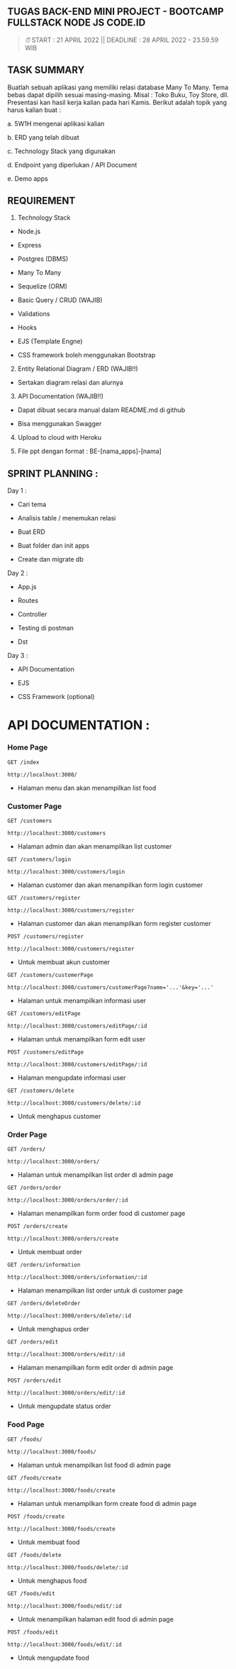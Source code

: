 ## TUGAS BACK-END MINI PROJECT - BOOTCAMP FULLSTACK NODE JS CODE.ID

> _⏰_ START : 21 APRIL 2022 || DEADLINE : 28 APRIL 2022 - 23.59.59 WIB


## TASK SUMMARY

Buatlah sebuah aplikasi yang memiliki relasi database Many To Many. Tema bebas dapat dipilih sesuai masing-masing. Misal : Toko Buku, Toy Store, dll.
Presentasi kan hasil kerja kalian pada hari Kamis. Berikut adalah topik yang harus kalian buat :

a.	5W1H mengenai aplikasi kalian  

b.	ERD yang telah dibuat  

c.	Technology Stack yang digunakan  

d.	Endpoint yang diperlukan / API Document  

e.	Demo apps  


## REQUIREMENT

1.	Technology Stack

-	Node.js

-	Express

-	Postgres (DBMS)

-	Many To Many 

-	Sequelize (ORM)

-	Basic Query / CRUD (WAJIB)

-	Validations

-	Hooks

-	EJS (Template Engne)

-	CSS framework boleh menggunakan Bootstrap

2.	Entity Relational Diagram / ERD (WAJIB!!)

-	Sertakan diagram relasi dan alurnya

3.	API Documentation (WAJIB!!)

-	Dapat dibuat secara manual dalam README.md di github

-	Bisa menggunakan Swagger

4.	Upload to cloud with Heroku

5.	File ppt dengan format : BE-[nama_apps]-[nama]


## SPRINT PLANNING :

Day 1 :

-	Cari tema

-	Analisis table / menemukan relasi

-	Buat ERD

-	Buat folder dan init apps 

-	Create dan migrate db

Day 2 :

-	App.js

-	Routes

-	Controller

-	Testing di postman

-	Dst

Day 3 :

-	API Documentation

-	EJS

-	CSS Framework (optional)


# API DOCUMENTATION :

### Home Page

`GET /index`

    http://localhost:3000/

+ Halaman menu dan akan menampilkan list food

### Customer Page

`GET /customers`

    http://localhost:3000/customers

+ Halaman admin dan akan menampilkan list customer

`GET /customers/login`

    http://localhost:3000/customers/login

+ Halaman customer dan akan menampilkan form login customer

`GET /customers/register`

    http://localhost:3000/customers/register

+ Halaman customer dan akan menampilkan form register customer

`POST /customers/register`

    http://localhost:3000/customers/register

+ Untuk membuat akun customer

`GET /customers/customerPage`

    http://localhost:3000/customers/customerPage?name='...'&key='...'

+ Halaman untuk menampilkan informasi user 

`GET /customers/editPage`

    http://localhost:3000/customers/editPage/:id

+ Halaman untuk menampilkan form edit user 

`POST /customers/editPage`

    http://localhost:3000/customers/editPage/:id

+ Halaman mengupdate informasi user 

`GET /customers/delete`

    http://localhost:3000/customers/delete/:id

+ Untuk menghapus customer


### Order Page

`GET /orders/`

    http://localhost:3000/orders/

+ Halaman untuk menampilkan list order di admin page

`GET /orders/order`

    http://localhost:3000/orders/order/:id

+ Halaman menampilkan form order food di customer page

`POST /orders/create`

    http://localhost:3000/orders/create

+ Untuk membuat order

`GET /orders/information`

    http://localhost:3000/orders/information/:id

+ Halaman menampilkan list order untuk di customer page

`GET /orders/deleteOrder`

    http://localhost:3000/orders/delete/:id

+ Untuk menghapus order

`GET /orders/edit`

    http://localhost:3000/orders/edit/:id

+ Halaman menampilkan form edit order di admin page 

`POST /orders/edit`

    http://localhost:3000/orders/edit/:id

+ Untuk mengupdate status order

### Food Page

`GET /foods/`

    http://localhost:3000/foods/

+ Halaman untuk menampilkan list food di admin page

`GET /foods/create`

    http://localhost:3000/foods/create

+ Halaman untuk menampilkan form create food di admin page

`POST /foods/create`

    http://localhost:3000/foods/create

+ Untuk membuat food

`GET /foods/delete`

    http://localhost:3000/foods/delete/:id

+ Untuk menghapus food


`GET /foods/edit`

    http://localhost:3000/foods/edit/:id

+ Untuk menampilkan halaman edit food di admin page

`POST /foods/edit`

    http://localhost:3000/foods/edit/:id

+ Untuk mengupdate food

